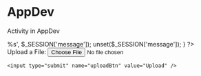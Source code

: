 # AppDev
Activity in AppDev
<?php
session_start(); 
?>
<!DOCTYPE html>
<html>
<head>
  <title>PHP File Upload</title>
</head>
<body>
  <?php
    if (isset($_SESSION['message']) && $_SESSION['message'])
    {
      printf('<b>%s</b>', $_SESSION['message']);
      unset($_SESSION['message']);
    }
  ?>
  <form method="POST" action="upload.php" enctype="multipart/form-data">
    <div>
      <span>Upload a File:</span>
      <input type="file" name="uploadedFile" />
    </div>

    <input type="submit" name="uploadBtn" value="Upload" />
  </form>
</body>
</html>

